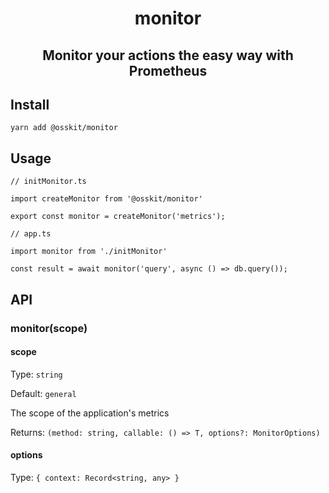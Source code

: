 <div align="center">

# monitor

## Monitor your actions the easy way with Prometheus

</div>

## Install
```
yarn add @osskit/monitor
```

## Usage
```
// initMonitor.ts

import createMonitor from '@osskit/monitor'

export const monitor = createMonitor('metrics');
```

```
// app.ts

import monitor from './initMonitor'

const result = await monitor('query', async () => db.query());
```

## API

### monitor(scope)
#### scope
Type: `string`

Default: `general`

The scope of the application's metrics

Returns: `(method: string, callable: () => T, options?: MonitorOptions)`

#### options
Type: `{ context: Record<string, any> }`
